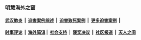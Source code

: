 
### 明慧海外之窗

####  [武汉肺炎](indexes/365.md?t=04190801) &nbsp;|&nbsp;  [迫害案例综述](indexes/328.md?t=04190801) &nbsp;|&nbsp; [迫害致死案例](indexes/277.md?t=04190801)  &nbsp;|&nbsp; [更多迫害案例](indexes/81.md?t=04190801)  &nbsp;|&nbsp; 
####  [时事评论](indexes/19.md?t=04190801) &nbsp;|&nbsp; [海外简讯](indexes/245.md?t=04190801)&nbsp;|&nbsp;  [社会支持](indexes/140.md?t=04190801) &nbsp;|&nbsp; [褒奖决议](indexes/282.md?t=04190801) &nbsp;|&nbsp; [社区报道](indexes/91.md?t=04190801)  &nbsp;|&nbsp; [天人之间](indexes/78.md?t=04190801) 

